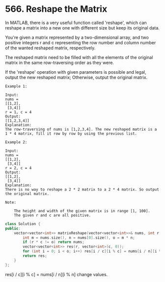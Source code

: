 # 566. Reshape the Matrix
In MATLAB, there is a very useful function called 'reshape', which can reshape a matrix into a new one with different size but keep its original data.

You're given a matrix represented by a two-dimensional array, and two positive integers r and c representing the row number and column number of the wanted reshaped matrix, respectively.

The reshaped matrix need to be filled with all the elements of the original matrix in the same row-traversing order as they were.

If the 'reshape' operation with given parameters is possible and legal, output the new reshaped matrix; Otherwise, output the original matrix.
```
Example 1:

Input: 
nums = 
[[1,2],
 [3,4]]
r = 1, c = 4
Output: 
[[1,2,3,4]]
Explanation:
The row-traversing of nums is [1,2,3,4]. The new reshaped matrix is a 1 * 4 matrix, fill it row by row by using the previous list.

Example 2:

Input: 
nums = 
[[1,2],
 [3,4]]
r = 2, c = 4
Output: 
[[1,2],
 [3,4]]
Explanation:
There is no way to reshape a 2 * 2 matrix to a 2 * 4 matrix. So output the original matrix.

Note:

    The height and width of the given matrix is in range [1, 100].
    The given r and c are all positive.
```

```c++
class Solution {
public:
    vector<vector<int>> matrixReshape(vector<vector<int>>& nums, int r, int c) {
        int m = nums.size(), n = nums[0].size(), o = m * n;
        if (r * c != o) return nums;
        vector<vector<int>> res(r, vector<int>(c, 0));
        for (int i = 0; i < o; i++) res[i / c][i % c] = nums[i / n][i % n];
        return res;
    }
};
```
res[i / c][i % c] = nums[i / n][i % n] change values.